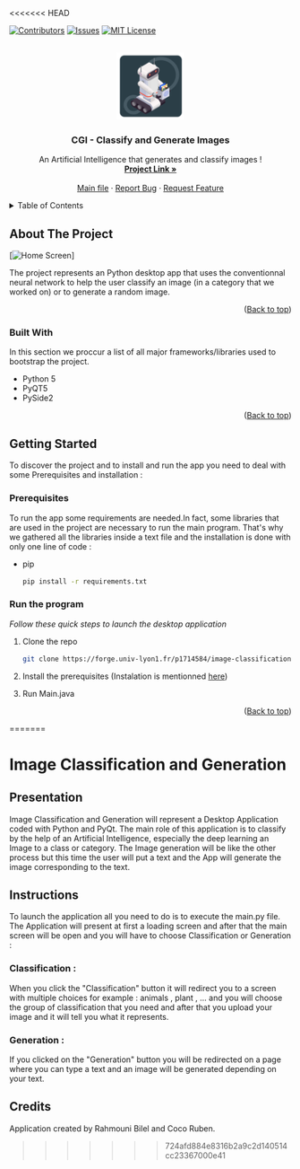 <<<<<<< HEAD
<a name="readme-top"></a>

[![Contributors][contributors-shield]][contributors-url]
[![Issues][issues-shield]][issues-url]
[![MIT License][license-shield]][license-url]



<!-- PROJECT LOGO -->
<br />
<div align="center">
  <a href="https://forge.univ-lyon1.fr/p1714584/image-classification-and-generation/-/blob/main/Images/logoDeskApp.png">
    <img src="Images/logoDeskApp.png" alt="Logo" width="120" height="120">
  </a>

  <h3 align="center">CGI - Classify and Generate Images</h3>

  <p align="center">
    An Artificial Intelligence that generates and classify images !
    <br />
    <a href="https://forge.univ-lyon1.fr/p1714584/image-classification-and-generation"><strong>Project Link »</strong></a>
    <br />
    <br />
    <a href="https://forge.univ-lyon1.fr/p1714584/image-classification-and-generation/-/blob/main/main.py">Main file</a>
    ·
    <a href="https://forge.univ-lyon1.fr/p1714584/image-classification-and-generation/-/issues">Report Bug</a>
    ·
    <a href="https://forge.univ-lyon1.fr/p1714584/image-classification-and-generation/-/issues">Request Feature</a>
  </p>
</div>



<!-- TABLE OF CONTENTS -->
<details>
  <summary>Table of Contents</summary>
  <ol>
    <li>
      <a href="#about-the-project">About The Project</a>
      <ul>
        <li><a href="#built-with">Built With</a></li>
      </ul>
    </li>
    <li>
      <a href="#getting-started">Getting Started</a>
      <ul>
        <li><a href="#prerequisites">Prerequisites</a></li>
        <li><a href="#installation">Run the Program</a></li>
      </ul>
    </li>
    <li><a href="#contact">Contact</a></li>
  </ol>
</details>



<!-- ABOUT THE PROJECT -->
## About The Project

[![Home Screen][homescreen]]

The project represents an Python desktop app that uses the conventionnal neural network to help the user classify an image (in a category that we worked on) or to generate a random image.

<p align="right">(<a href="#readme-top">Back to top</a>)</p>



### Built With

In this section we proccur a list of all major frameworks/libraries used to bootstrap the project. 

* Python 5
* PyQT5
* PySide2


<p align="right">(<a href="#readme-top">Back to top</a>)</p>



<!-- GETTING STARTED -->
## Getting Started

To discover the project and to install and run the app you need to deal with some Prerequisites and installation :

### Prerequisites

To run the app some requirements are needed.In fact, some libraries that are used in the project are necessary to run the main program. 
That's why we gathered all the libraries inside a text file and the installation is done with only one line of code :
* pip
  ```sh
  pip install -r requirements.txt
  ```

### Run the program

_Follow these quick steps to launch the desktop application_

1. Clone the repo
   ```sh
   git clone https://forge.univ-lyon1.fr/p1714584/image-classification-and-generation.git
   ```
2. Install the prerequisites (Instalation is mentionned <a href="#prerequisites">here</a>)
 
3. Run Main.java

<p align="right">(<a href="#readme-top">Back to top</a>)</p>




<!-- MARKDOWN LINKS & IMAGES -->
[contributors-shield]: https://img.shields.io/github/contributors/othneildrew/Best-README-Template.svg?style=for-the-badge
[contributors-url]: https://forge.univ-lyon1.fr/p1714584/image-classification-and-generation/-/graphs/main
[issues-shield]: https://img.shields.io/github/issues/othneildrew/Best-README-Template.svg?style=for-the-badge
[issues-url]: https://forge.univ-lyon1.fr/p1714584/image-classification-and-generation/-/issues
[license-shield]: https://img.shields.io/github/license/othneildrew/Best-README-Template.svg?style=for-the-badge
[license-url]: https://forge.univ-lyon1.fr/p1714584/image-classification-and-generation/-/blob/main/LICENSE
[homescreen]: Images/homescreen.jpg

=======
# Image Classification and Generation

## Presentation

Image Classification and Generation will represent a Desktop Application coded with Python and PyQt. The main role of this application is to classify by the help of an Artificial Intelligence, especially the deep learning an Image to a class or category.
The Image generation will be like the other process but this time the user will put a text and the App will generate the image corresponding to the text.
 
## Instructions

To launch the application all you need to do is to execute the main.py file.
The Application will present at first a loading screen and after that the main screen will be open and you will have to choose Classification or Generation :

### Classification :

When you click the "Classification" button it will redirect you to a screen with multiple choices for example : animals , plant , ... and you will choose the group of classification that you need and after that you upload your image and it will tell you what it represents.

### Generation : 

If you clicked on the "Generation" button you will be redirected on a page where you can type a text and an image will be generated depending on your text.

## Credits 

Application created by Rahmouni Bilel and Coco Ruben.
>>>>>>> 724afd884e8316b2a9c2d140514cc23367000e41

